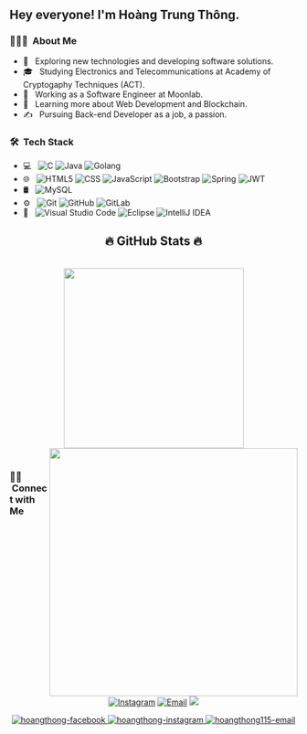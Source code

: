 <h2> Hey everyone! I'm Hoàng Trung Thông.</h2>

<h3> 👨🏻‍💻 &nbsp;About Me </h3>

- 🤔 &nbsp; Exploring new technologies and developing software solutions.
- 🎓 &nbsp; Studying Electronics and Telecommunications at Academy of Cryptogaphy Techniques (ACT).
- 💼 &nbsp; Working as a Software Engineer at Moonlab.
- 🌱 &nbsp; Learning more about Web Development and Blockchain.
- ✍️ &nbsp; Pursuing Back-end Developer as a job, a passion.

<h3> 🛠 &nbsp;Tech Stack</h3>

- 💻 &nbsp;
  ![C](https://img.shields.io/badge/-C-333333?style=flat&logo=c)
  ![Java](https://img.shields.io/badge/-Java-333333?style=flat&logo=Java&logoColor=007396)
  ![Golang](https://img.shields.io/badge/go-%2300ADD8.svg?style=for-the-badge&logo=go&logoColor=white)
  <!-- ![R (Statistics)](https://img.shields.io/badge/-R-333333?style=flat&logo=R&logoColor=276DC3) -->
- 🌐 &nbsp;
  ![HTML5](https://img.shields.io/badge/-HTML5-333333?style=flat&logo=HTML5)
  ![CSS](https://img.shields.io/badge/-CSS-333333?style=flat&logo=CSS3&logoColor=1572B6)
  ![JavaScript](https://img.shields.io/badge/-JavaScript-333333?style=flat&logo=javascript)
  ![Bootstrap](https://img.shields.io/badge/-Bootstrap-333333?style=flat&logo=bootstrap&logoColor=563D7C)
  ![Spring](https://img.shields.io/badge/spring-%236DB33F.svg?style=for-the-badge&logo=spring&logoColor=white)
  ![JWT](https://img.shields.io/badge/JWT-black?style=for-the-badge&logo=JSON%20web%20tokens)
  <!-- ![Node.js](https://img.shields.io/badge/-Node.js-333333?style=flat&logo=node.js) -->
  <!-- ![Express.js](https://img.shields.io/badge/-Express.js-333333?style=flat&logo=express&logoColor=FFFFFF)
  ![React](https://img.shields.io/badge/-React-333333?style=flat&logo=react)
  ![Redux](https://img.shields.io/badge/-Redux-333333?style=flat&logo=redux&logoColor=764ABC) -->
   <!-- ![TypeScript](https://img.shields.io/badge/-TypeScript-333333?style=flat&logo=typescript) -->
   <!-- ![SCSS](https://img.shields.io/badge/SASS-282C34?logo=sass&logoColor=CC6699) -->
- 🛢 &nbsp;
  ![MySQL](https://img.shields.io/badge/-MySQL-333333?style=flat&logo=mysql)
  <!-- ![MongoDB](https://img.shields.io/badge/-MongoDB-333333?style=flat&logo=mongodb) -->
- ⚙️ &nbsp;
  ![Git](https://img.shields.io/badge/-Git-333333?style=flat&logo=git)
  ![GitHub](https://img.shields.io/badge/-GitHub-333333?style=flat&logo=github)
  ![GitLab](https://img.shields.io/badge/gitlab-%23181717.svg?style=for-the-badge&logo=gitlab&logoColor=white)
- 🔧 &nbsp;
  ![Visual Studio Code](https://img.shields.io/badge/-Visual%20Studio%20Code-333333?style=flat&logo=visual-studio-code&logoColor=007ACC)
  ![Eclipse](https://img.shields.io/badge/-Eclipse-333333?style=flat&logo=eclipse-ide&logoColor=2C2255)
  ![IntelliJ IDEA](https://img.shields.io/badge/IntelliJIDEA-000000.svg?style=for-the-badge&logo=intellij-idea&logoColor=white)
<!-- - 🖥 &nbsp;
  ![Illustrator](https://img.shields.io/badge/-Illustrator-333333?style=flat&logo=adobe-illustrator)
  ![Photoshop](https://img.shields.io/badge/-Photoshop-333333?style=flat&logo=adobe-photoshop)
  ![InDesign](https://img.shields.io/badge/-InDesign-333333?style=flat&logo=adobe-indesign) -->
  
<h2 align="center">🔥 GitHub Stats 🔥</h2>
<!-- https://github.com/anuraghazra/github-readme-stats -->
<br>
<div align=center>
  <a href="#" title="HoangThong37">
    <img width="315" align="center" src="https://github-readme-stats.vercel.app/api/top-langs/?username=HoangThong37&hide=c%23,powershell,Mathematica,Ruby,Objective-C,Objective-C%2b%2b,Cuda&title_color=61dafb&text_color=ffffff&icon_color=61dafb&bg_color=20232a&langs_count=8&layout=compact&border_color=61dafb&hide_border=true" />
  </a>
  <a href="#" title="HoangThong37">
    <img align="right" width="434" src="https://github-readme-stats.vercel.app/api?username=HoangThong37&show_icons=true&theme=react&border_color=61dafb&hide_border=true" />
  </a>
</div>

<br>


<h3> 🤝🏻 &nbsp;Connect with Me </h3>

<p align="center">
<a href="https://www.instagram.com/thong_bem00/"><img alt="Instagram" src="https://img.shields.io/badge/Instagram-HoangTrungThong-blue?style=flat-square&logo=instagram"></a>
<a href="hoangthong115@gmail.com"><img alt="Email" src="https://img.shields.io/badge/Email-hoangthong115@gmail.com-blue?style=flat-square&logo=gmail"></a>
<a href="https://www.facebook.com/ThongBem00/"><img src="https://img.shields.io/badge/-HoangTrungThong-1877F2?style=flat&logo=Facebook&logoColor=white"/></a>
</p>

<!-- https://icons8.com -->
<div align="center">
  <a href="https://www.facebook.com/ThongBem00/" target="blank">
    <img src="https://img.icons8.com/bubbles/100/000000/facebook-new.png" alt="hoangthong-facebook" />
  </a>
  <a href="https://www.instagram.com/thong_bem00/" target="blank">
    <img src="https://img.icons8.com/bubbles/100/000000/instagram.png" alt="hoangthong-instagram" />
  </a>
  <a href="mailto:baodien1405@gmail.com" target="blank">
    <img src="https://img.icons8.com/bubbles/100/000000/apple-mail.png" alt="hoangthong115-email" />
  </a>
</div>


<!-- icon : https://github.com/Ileriayo/markdown-badges -->